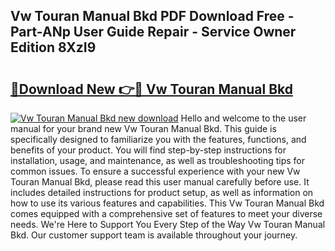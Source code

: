 ## Vw Touran Manual Bkd PDF Download Free - Part-ANp User Guide Repair - Service Owner Edition 8XzI9

# <h2><a href="http://bc62342.oget.top/?id=Vw+Touran+Manual+Bkd">🔗Download New 👉🔴 Vw Touran Manual Bkd</a></h2>

[![Vw Touran Manual Bkd new download](https://i.imgur.com/5g1atiW.png)](http://bc62342.oget.top/?id=Vw+Touran+Manual+Bkd)
Hello and welcome to the user manual for your brand new Vw Touran Manual Bkd. This guide is specifically designed to familiarize you with the features, functions, and benefits of your product. You will find step-by-step instructions for installation, usage, and maintenance, as well as troubleshooting tips for common issues. To ensure a successful experience with your new Vw Touran Manual Bkd, please read this user manual carefully before use. It includes detailed instructions for product setup, as well as information on how to use its various features and capabilities. This Vw Touran Manual Bkd comes equipped with a comprehensive set of features to meet your diverse needs. We're Here to Support You Every Step of the Way Vw Touran Manual Bkd. Our customer support team is available throughout your journey.
